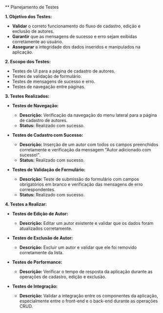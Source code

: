 ** Planejamento de Testes

**1. Objetivo dos Testes:**

- **Validar** o correto funcionamento do fluxo de cadastro, edição e exclusão de autores.
- **Garantir** que as mensagens de sucesso e erro sejam exibidas corretamente ao usuário.
- **Assegurar** a integridade dos dados inseridos e manipulados na aplicação.

**2. Escopo dos Testes:**

- Testes de UI para a página de cadastro de autores.
- Testes de validação de formulário.
- Testes de mensagens de sucesso e erro.
- Testes de navegação entre páginas.

**3. Testes Realizados:**

- **Testes de Navegação:**
    - **Descrição:** Verificação da navegação do menu lateral para a página de cadastro de autores.
    - **Status:** Realizado com sucesso.

- **Testes de Cadastro com Sucesso:**
    - **Descrição:** Inserção de um autor com todos os campos preenchidos corretamente e verificação 
    da mensagem "Autor adicionado com sucesso!".
    - **Status:** Realizado com sucesso.

- **Testes de Validação de Formulário:**
    - **Descrição:** Teste de submissão do formulário com campos obrigatórios em branco e verificação 
    das mensagens de erro correspondentes.
    - **Status:** Realizado com sucesso.

**4. Testes a Realizar:**

- **Testes de Edição de Autor:**
    - **Descrição:** Editar um autor existente e validar que os dados foram atualizados corretamente.

- **Testes de Exclusão de Autor:**
    - **Descrição:** Excluir um autor e validar que ele foi removido corretamente da lista.

- **Testes de Performance:**
    - **Descrição:** Verificar o tempo de resposta da aplicação durante as operações de cadastro, 
    edição e exclusão.

- **Testes de Integração:**
    - **Descrição:** Validar a integração entre os componentes da aplicação, especialmente entre o 
    front-end e o back-end durante as operações CRUD.

